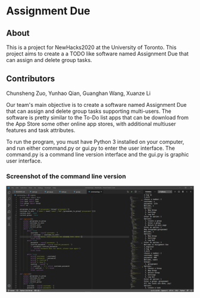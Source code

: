# Assignment Due
## About
This is a project for NewHacks2020 at the University of Toronto. This project aims to create a a TODO like software named Assignment Due that can assign and delete group tasks.
## Contributors
Chunsheng Zuo, Yunhao Qian, Guanghan Wang, Xuanze Li

Our team's main objective is to create a software named Assignment Due that can assign and delete group tasks supporting multi-users. The software is pretty similar to the To-Do list apps that can be download from the App Store some other online app stores, with additional multiuser features and task attributes.

To run the program, you must have Python 3 installed on your computer, and run either command.py or gui.py to enter the user interface. The command.py is a command line version interface and the gui.py is graphic user interface.

### Screenshot of the command line version
<img src = "command.png">